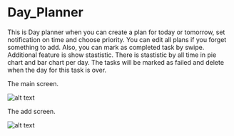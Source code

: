 # Day_Planner
This is Day planner when you can create a plan for today or tomorrow, set notification on time and choose priority.
You can edit all plans if you forget something to add. Also, you can mark as completed task by swipe. Additional feature is show stastistic.
There is stastistic by all time in pie chart and bar chart per day. 
The tasks will be marked as failed and delete when the day for this task is over.

The main screen.

![alt text](https://i.imgur.com/6TmL7QK.jpg)

The add screen. 

![alt text](https://i.imgur.com/CeB09zt.jpg)
